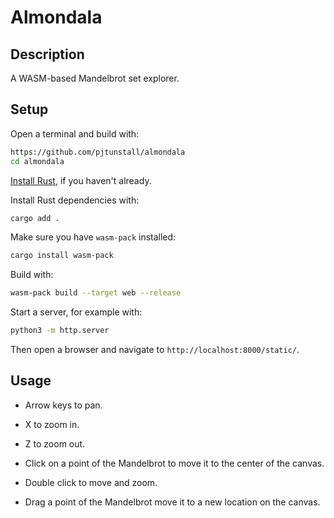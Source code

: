 # Almondala

## Description

A WASM-based Mandelbrot set explorer.

## Setup

Open a terminal and build with:

```bash
https://github.com/pjtunstall/almondala
cd almondala
```

[Install Rust](https://www.rust-lang.org/tools/install), if you haven't already.

Install Rust dependencies with:

```bash
cargo add .
```

Make sure you have `wasm-pack` installed:

```bash
cargo install wasm-pack
```

Build with:

```bash
wasm-pack build --target web --release
```

Start a server, for example with:

```bash
python3 -m http.server
```

Then open a browser and navigate to `http://localhost:8000/static/`.

## Usage

- Arrow keys to pan.
- X to zoom in.
- Z to zoom out.

- Click on a point of the Mandelbrot to move it to the center of the canvas.
- Double click to move and zoom.
- Drag a point of the Mandelbrot move it to a new location on the canvas.

